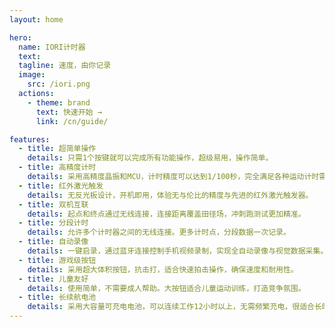 ```yaml
---
layout: home

hero:
  name: IORI计时器
  text:
  tagline: 速度，由你记录
  image:
    src: /iori.png
  actions:
    - theme: brand
      text: 快速开始 →
      link: /cn/guide/

features:
  - title: 超简单操作
    details: 只需1个按键就可以完成所有功能操作，超级易用，操作简单。
  - title: 高精度计时
    details: 采用高精度晶振和MCU，计时精度可以达到1/100秒，完全满足各种运动计时需求。
  - title: 红外激光触发
    details: 无反光板设计，开机即用，体验无与伦比的精度与先进的红外激光触发器。
  - title: 双机互联
    details: 起点和终点通过无线连接，连接距离覆盖田径场，冲刺跑测试更加精准。
  - title: 分段计时
    details: 允许多个计时器之间的无线连接。更多计时点，分段数据一次记录。
  - title: 自动录像
    details: 一键启录，通过蓝牙连接控制手机视频录制，实现全自动录像与视觉数据采集。
  - title: 游戏级按钮
    details: 采用超大体积按钮，抗击打，适合快速拍击操作，确保速度和耐用性。
  - title: 儿童友好
    details: 使用简单，不需要成人帮助。大按钮适合儿童运动训练，打造竞争氛围。
  - title: 长续航电池
    details: 采用大容量可充电电池，可以连续工作12小时以上，无需频繁充电，很适合长时间运动或训练。
---
```


<!-- <video src="https://v.douyin.com/iP3sD8Gs/" controls ></video> -->

<!-- <div style="position: relative; width: 100%; height: 0; padding-bottom: 100%;"><iframe src="//player.bilibili.com/player.html?aid=1454148484&bvid=BV15i421k7ak&cid=1531825155&page=1&high_quality=1" scrolling="no" border="0" frameborder="no" framespacing="0" allowfullscreen="true" style="position: absolute; width: 100%; height: 100%; left: 0; top: 0;"> </iframe></div> -->

<!-- <div align=center>
<img src="./images/iori-1.jpg" width="498"/>
<img src="./images/iori-2.jpg" width="454"/>
<img src="./images/iori-3.jpg" width="960"/>
<img src="./images/brilliant.png" width="960"/>
</div> -->
